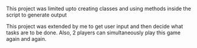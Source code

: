 This project was limited upto creating classes and using methods inside the script to generate output

This project was extended by me to get user input and then decide what tasks are to be done. Also, 2 players can simultaneously play this game again and again.
